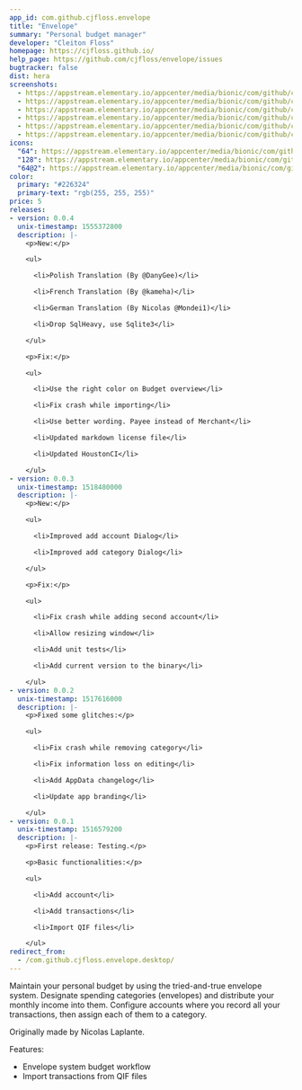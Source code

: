 ```yaml
---
app_id: com.github.cjfloss.envelope
title: "Envelope"
summary: "Personal budget manager"
developer: "Cleiton Floss"
homepage: https://cjfloss.github.io/
help_page: https://github.com/cjfloss/envelope/issues
bugtracker: false
dist: hera
screenshots:
  - https://appstream.elementary.io/appcenter/media/bionic/com/github/cjfloss.envelope/782F57A449622B4CEFECCF5ABDF8E8AE/screenshots/image-1_orig.png
  - https://appstream.elementary.io/appcenter/media/bionic/com/github/cjfloss.envelope/782F57A449622B4CEFECCF5ABDF8E8AE/screenshots/image-2_orig.png
  - https://appstream.elementary.io/appcenter/media/bionic/com/github/cjfloss.envelope/782F57A449622B4CEFECCF5ABDF8E8AE/screenshots/image-3_orig.png
  - https://appstream.elementary.io/appcenter/media/bionic/com/github/cjfloss.envelope/782F57A449622B4CEFECCF5ABDF8E8AE/screenshots/image-4_orig.png
  - https://appstream.elementary.io/appcenter/media/bionic/com/github/cjfloss.envelope/782F57A449622B4CEFECCF5ABDF8E8AE/screenshots/image-5_orig.png
  - https://appstream.elementary.io/appcenter/media/bionic/com/github/cjfloss.envelope/782F57A449622B4CEFECCF5ABDF8E8AE/screenshots/image-6_orig.png
icons:
  "64": https://appstream.elementary.io/appcenter/media/bionic/com/github/cjfloss.envelope/782F57A449622B4CEFECCF5ABDF8E8AE/icons/64x64/com.github.cjfloss.envelope_com.github.cjfloss.envelope.png
  "128": https://appstream.elementary.io/appcenter/media/bionic/com/github/cjfloss.envelope/782F57A449622B4CEFECCF5ABDF8E8AE/icons/128x128/com.github.cjfloss.envelope_com.github.cjfloss.envelope.png
  "64@2": https://appstream.elementary.io/appcenter/media/bionic/com/github/cjfloss.envelope/782F57A449622B4CEFECCF5ABDF8E8AE/icons/64x64@2/com.github.cjfloss.envelope_com.github.cjfloss.envelope.png
color:
  primary: "#226324"
  primary-text: "rgb(255, 255, 255)"
price: 5
releases:
- version: 0.0.4
  unix-timestamp: 1555372800
  description: |-
    <p>New:</p>

    <ul>

      <li>Polish Translation (By @DanyGee)</li>

      <li>French Translation (By @kameha)</li>

      <li>German Translation (By Nicolas @Mondei1)</li>

      <li>Drop SqlHeavy, use Sqlite3</li>

    </ul>

    <p>Fix:</p>

    <ul>

      <li>Use the right color on Budget overview</li>

      <li>Fix crash while importing</li>

      <li>Use better wording. Payee instead of Merchant</li>

      <li>Updated markdown license file</li>

      <li>Updated HoustonCI</li>

    </ul>
- version: 0.0.3
  unix-timestamp: 1518480000
  description: |-
    <p>New:</p>

    <ul>

      <li>Improved add account Dialog</li>

      <li>Improved add category Dialog</li>

    </ul>

    <p>Fix:</p>

    <ul>

      <li>Fix crash while adding second account</li>

      <li>Allow resizing window</li>

      <li>Add unit tests</li>

      <li>Add current version to the binary</li>

    </ul>
- version: 0.0.2
  unix-timestamp: 1517616000
  description: |-
    <p>Fixed some glitches:</p>

    <ul>

      <li>Fix crash while removing category</li>

      <li>Fix information loss on editing</li>

      <li>Add AppData changelog</li>

      <li>Update app branding</li>

    </ul>
- version: 0.0.1
  unix-timestamp: 1516579200
  description: |-
    <p>First release: Testing.</p>

    <p>Basic functionalities:</p>

    <ul>

      <li>Add account</li>

      <li>Add transactions</li>

      <li>Import QIF files</li>

    </ul>
redirect_from:
  - /com.github.cjfloss.envelope.desktop/
---
```


<p>Maintain your personal budget by using the tried-and-true envelope system.
       Designate spending categories (envelopes) and distribute your monthly income into them.
       Configure accounts where you record all your transactions, then assign each of them to a category.</p>
<p>Originally made by Nicolas Laplante.</p>
<p>Features:</p>
<ul>
  <li>Envelope system budget workflow</li>
  <li>Import transactions from QIF files</li>
</ul>